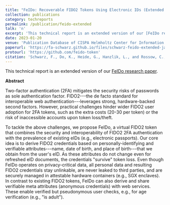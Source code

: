 ```yaml
---
title: "FeIDo: Recoverable FIDO2 Tokens Using Electronic IDs (Extended Version)"
collection: publications
category: techreports
permalink: /publication/feido-extended
talk: 'n'
excerpt: 'This technical report is an extended version of our [FeIDo research paper](http://fa-schwarz.github.io/publication/2022-11-07-feido). FeIDo addresses the cost and recovery issues of FIDO2 web authentication by combining electronic IDs with an attestable, TEE-protected credential service to derive secure attribute-based FIDO2 credentials.'
date: 2023-01-20
venue: 'Publication Database of CISPA Helmholtz Center for Information Security (research paper: ACM CCS 2022)'
paperurl: 'https://fa-schwarz.github.io/files/schwarz-feido-extended-jan2023.pdf'
protourl: 'https://github.com/feido-token'
citation: 'Schwarz, F., Do, K., Heide, G., Hanzlik, L., and Rossow, C., &quot;FeIDo: Recoverable FIDO2 Tokens Using Electronic IDs&quot;. Technical Report. January 2023'
---
```


This technical report is an extended version of our [FeIDo research paper](http://fa-schwarz.github.io/publication/feido).

**Abstract**

Two-factor authentication (2FA) mitigates the security risks of passwords as sole authentication factor. FIDO2---the de facto standard for interoperable web authentication---leverages strong, hardware-backed second factors. However, practical challenges hinder wider FIDO2 user adoption for 2FA tokens, such as the extra costs (20-30 per token) or the risk of inaccessible accounts upon token loss/theft.

To tackle the above challenges, we propose FeIDo, a virtual FIDO2 token that combines the security and interoperability of FIDO2 2FA authentication with the prevalence of existing eIDs (e.g., electronic passports). Our core idea is to derive FIDO2 credentials based on personally-identifying and verifiable attributes---name, date of birth, and place of birth---that we obtain from the user's eID. As these attributes do not change even for refreshed eID documents, the credentials "survive" token loss. Even though FeIDo operates on privacy-critical data, all personal data and resulting FIDO2 credentials stay unlinkable, are never leaked to third parties, and are securely managed in attestable hardware containers (e.g., SGX enclaves). In contrast to existing FIDO2 tokens, FeIDo can also derive and share verifiable meta attributes (anonymous credentials) with web services. These enable verified but pseudonymous user checks, e.g., for age verification (e.g., "is adult").